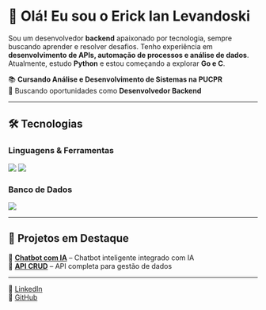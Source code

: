 # 👋 Olá! Eu sou o Erick Ian Levandoski  

Sou um desenvolvedor **backend** apaixonado por tecnologia, sempre buscando aprender e resolver desafios. Tenho experiência em **desenvolvimento de APIs, automação de processos e análise de dados**. Atualmente, estudo **Python** e estou começando a explorar **Go e C**.  

📚 **Cursando Análise e Desenvolvimento de Sistemas na PUCPR**  
🚀 Buscando oportunidades como **Desenvolvedor Backend**  

---

## 🛠️ Tecnologias  
### **Linguagens & Ferramentas**  
<img src="https://skillicons.dev/icons?i=python,go,vscode,git,github" />  
<img src="https://skillicons.dev/icons?i=aws,flask,postman,selenium,ubuntu" />  

### **Banco de Dados**  
<img src="https://skillicons.dev/icons?i=mysql" />  

---

## 📌 Projetos em Destaque  
🔹 [**Chatbot com IA**](https://github.com/Erick-IL/Flask_API) – Chatbot inteligente integrado com IA  
🔹 [**API CRUD**](https://github.com/Erick-IL/ai_chat) – API completa para gestão de dados  

---
📎 [LinkedIn](https://www.linkedin.com/in/erick-il/)  
📂 [GitHub](https://github.com/Erick-IL)  
